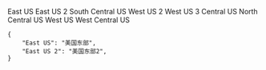 East US
East US 2
South Central US
West US 2
West US 3
Central US
North Central US
West US
West Central US

```
{
    "East US": "美国东部",
    "East US 2": "美国东部2",
}
```